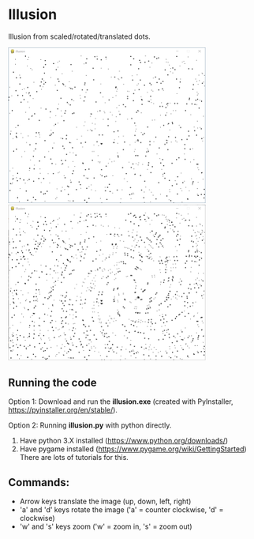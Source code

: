 # Illusion
Illusion from scaled/rotated/translated dots.

<img src="Illusion1.png" width="400"> <img src="Illusion3.png" width="400">

## Running the code
Option 1: Download and run the **illusion.exe** (created with PyInstaller, https://pyinstaller.org/en/stable/).

Option 2: Running **illusion.py** with python directly.
1. Have python 3.X installed (https://www.python.org/downloads/)
2. Have pygame installed (https://www.pygame.org/wiki/GettingStarted)
There are lots of tutorials for this.

## Commands:
* Arrow keys translate the image (up, down, left, right)
* 'a' and 'd' keys rotate the image ('a' = counter clockwise, 'd' = clockwise)
* 'w' and 's' keys zoom ('w' = zoom in, 's' = zoom out)

